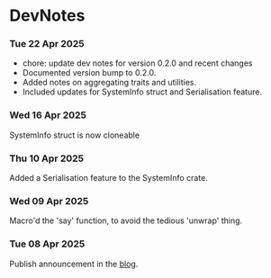 # DevNotes

### Tue 22 Apr 2025
- chore: update dev notes for version 0.2.0 and recent changes
- Documented version bump to 0.2.0.
- Added notes on aggregating traits and utilities.
- Included updates for SystemInfo struct and Serialisation feature.

### Wed 16 Apr 2025
SystemInfo struct is now cloneable

### Thu 10 Apr 2025
Added a Serialisation feature to the SystemInfo crate.

### Wed 09 Apr 2025
Macro'd the 'say' function, to avoid the tedious 'unwrap' thing.

### Tue 08 Apr 2025
Publish announcement in the [blog](https://www.webtarget.co.uk/blog/we-make-no-claims-but-we-use-it/).
